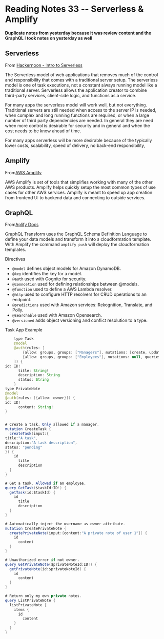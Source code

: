 # Reading Notes 33 -- Serverless & Amplify 

**Duplicate notes from yesterday because it was review content and the GraphQL I took notes on yesterday as well**

## Serverless

From [Hackernoon - Intro to Serverless](https://hackernoon.com/what-is-serverless-architecture-what-are-its-pros-and-cons-cc4b804022e9)

The Serverless model of web applications that removes much of the control and responsibility that comes with a traditional server setup. The serverless model is one of task executions, not a constant always running model like a traditional server. Serverless allows the application creator to combine third-party services, client-side logic, and functions as a service.

For many apps the serverless model will work well, but not everything. Traditional servers are still needed when access to the server IP is needed, when complex and long running functions are required, or when a large number of third party dependencies are needed. In general they are need when more control is desirable for security and in general and when the cost needs to be know ahead of time.

For many apps serverless will be more desirable because of the typically lower costs, scalability, speed of delivery, no back-end responsibility, 


## Amplify

From[AWS Amplify](https://aws.amazon.com/amplify/)

AWS Amplify is set of tools that simplifies working with many of the other AWS products. Amplify helps quickly setup the most common types of use cases for other AWS services. Amplify is meant to speed up app creation from frontend UI to backend data and connecting to outside services.

## GraphQL

From[Aplify Docs](https://docs.amplify.aws/cli-legacy/graphql-transformer/overview/)

GraphQL Transform uses the GraphQL Schema Definition Language to define your data models and transform it into a cloudformation template. With Amplify the command `amplify push` will deploy the cloudformation templates.

Directives 

  - `@model` defines object models for Amazon DynamoDB.
  - `@key` identifies the key for a model.
  - `@auth` used with Cognito for security.
  - `@conncetion` used for defining relationships between @models.
  - `@function` used to define a AWS Lambda resolver.
  - `@http` used to configure HTTP resolvers for CRUD operations to an endpoint.
  - `@predictions` used with Amazon services: Rekognition, Translate, and Polly.
  - `@searchable` used with Amazon Opensearch.
  - `@versioned` adds object versioning and conflict resolution to a type.

Task App Example

```java
    type Task
    @model
    @auth(rules: [
        {allow: groups, groups: ["Managers"], mutations: [create, update, delete], queries: null},
        {allow: groups, groups: ["Employees"], mutations: null, queries: [get, list]}
    ]) {
id: ID!
      title: String!
      description: String
      status: String
    }
type PrivateNote
@model
@auth(rules: [{allow: owner}]) {
id: ID!
      content: String!
}


# Create a task. Only allowed if a manager.
mutation CreateTask {
  createTask(input:{
title:"A task",
description:"A task description",
status: "pending"
}) {
    id
      title
      description
  }
}

# Get a task. Allowed if an employee.
query GetTask($taskId:ID!) {
  getTask(id:$taskId) {
    id
      title
      description
  }
}

# Automatically inject the username as owner attribute.
mutation CreatePrivateNote {
  createPrivateNote(input:{content:"A private note of user 1"}) {
    id
      content
  }
}

# Unauthorized error if not owner.
query GetPrivateNote($privateNoteId:ID!) {
  getPrivateNote(id:$privateNoteId) {
    id
      content
  }
}

# Return only my own private notes.
query ListPrivateNote {
  listPrivateNote {
    items {
      id
        content
    }
  }
}
```


